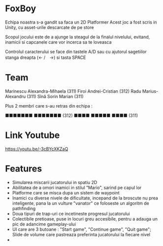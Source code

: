 # FoxBoy

Echipa noastra s-a gandit sa faca un 2D Platformer
Acest joc a fost scris in Unity, cu asset-urile descarcate de pe store

Scopul jocului este de a ajunge la steagul de la finalul nivelului, evitand, inamicii si capcanele care vor incerca sa te loveasca

Controlul caracterului se face din tastele A/D sau cu ajutorul sagetiilor stanga dreapta (← /　→) si tasta SPACE

# Team

Marinescu Alexandra-Mihaela (311)
Firoi Andrei-Cristian (312)
Radu Marius-Alexandru (311)
Sînă Sorin Marian (311)

Plus 2 membri care s-au retras din echipa :

■■■■■■■ ■■■■■■■ (312)
■■■■ ■■■■■ ■■■■ (311)

# Link Youtube
https://youtu.be/-3cBYcXKZaQ

# Features

* Simularea miscarii jucatorului in spatiu 2D
* Abilitatea de a omori inamici in stilul "Mario", sarind pe capul lor
* Platforme care se misca dupa un sistem de waypoint
* Inamici cu diverse nivele de dificultate, incepand de la broscute nu prea inteligente, pana la un vulture "vanator" ce foloseste un algoritm de pathfinding
* Doua tipuri de trap-uri ce incetineste progresul jucatorului
* Colectibile pretioase, puse in locuri greu accesibile, pentru a adauga un pic de adancime gameplay-ului
* UI care are 3 butoane : "Start game", "Continue game", "Quit game"; Slide de volume care pastreaza preferinta jucatorului la fiecare nivel
* 
